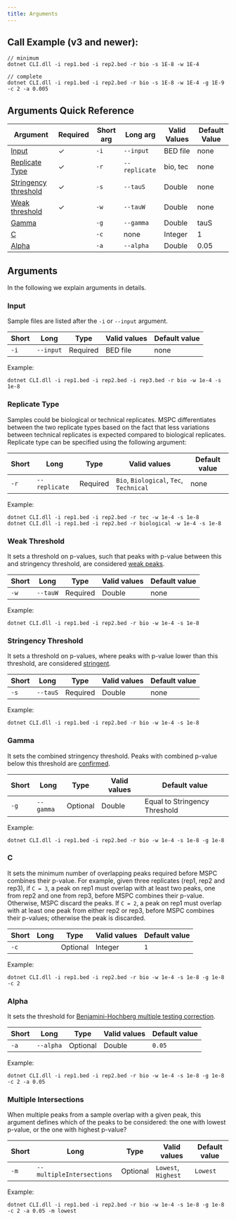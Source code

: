 ```yaml
---
title: Arguments
---
```


## Call Example (v3 and newer):
```shell
// minimum
dotnet CLI.dll -i rep1.bed -i rep2.bed -r bio -s 1E-8 -w 1E-4
    
// complete
dotnet CLI.dll -i rep1.bed -i rep2.bed -r bio -s 1E-8 -w 1E-4 -g 1E-9 -c 2 -a 0.005
```


## Arguments Quick Reference

| Argument | Required | Short arg | Long arg | Valid Values | Default Value |
| -------- | -------- | -------------- | ------------- | ------------ | ------------- |
| [Input](#input)          | ✓ | `-i` | `--input` | BED file | none |
| [Replicate Type](#replicate-type) | ✓ | `-r` | `--replicate` | bio, tec | none |
| [Stringency threshold](#stringency-threshold) | ✓ | `-s` | `--tauS` | Double | none |
| [Weak threshold](#weak-threshold) | ✓ | `-w` | `--tauW` | Double | none |
| [Gamma](#gamma) |  | `-g` | `--gamma` | Double | tauS |
| [C](#c) |  | `-c` | none | Integer | 1 |
| [Alpha](#alpha) |  | `-a` | `--alpha` | Double | 0.05 |



## Arguments
In the following we explain arguments in details. 

### Input
Sample files are listed after the `-i` or `--input` argument.

| Short | Long | Type | Valid values | Default value |
| ----- | ---- | ---- | ------------ | ------------- |
| `-i` | `--input` | Required | BED file | none |

Example:

```shell
dotnet CLI.dll -i rep1.bed -i rep2.bed -i rep3.bed -r bio -w 1e-4 -s 1e-8
```

### Replicate Type
Samples could be biological or technical replicates. MSPC differentiates between 
the two replicate types based on the fact that less variations between technical 
replicates is expected compared to biological replicates. Replicate type can be 
specified using the following argument:

| Short | Long | Type | Valid values | Default value |
| ----- | ---- | ---- | ------------ | ------------- |
| `-r` | `--replicate` | Required | `Bio`, `Biological`, `Tec`, `Technical` | none |

Example:

```shell
dotnet CLI.dll -i rep1.bed -i rep2.bed -r tec -w 1e-4 -s 1e-8
dotnet CLI.dll -i rep1.bed -i rep2.bed -r biological -w 1e-4 -s 1e-8
```

### Weak Threshold
It sets a threshold on p-values, such that peaks with p-value between this
and stringency threshold, are considered [weak peaks](method/sets.md#weak).

| Short | Long | Type | Valid values | Default value |
| ----- | ---- | ---- | ------------ | ------------- |
| `-w` | `--tauW` | Required | Double | none |

Example:

```shell
dotnet CLI.dll -i rep1.bed -i rep2.bed -r bio -w 1e-4 -s 1e-8
```


### Stringency Threshold
It sets a threshold on p-values, where peaks with p-value lower than
this threshold, are considered [stringent](method/sets.md#stringent).

| Short | Long | Type | Valid values | Default value |
| ----- | ---- | ---- | ------------ | ------------- |
| `-s` | `--tauS` | Required | Double | none |

Example:

```shell
dotnet CLI.dll -i rep1.bed -i rep2.bed -r bio -w 1e-4 -s 1e-8
```


### Gamma
It sets the combined stringency threshold. Peaks with 
combined p-value below this threshold are [confirmed](method/sets.md#confirmed).

| Short | Long | Type | Valid values | Default value |
| ----- | ---- | ---- | ------------ | ------------- |
| `-g` | `--gamma` | Optional | Double | Equal to Stringency Threshold |

Example:

```shell
dotnet CLI.dll -i rep1.bed -i rep2.bed -r bio -w 1e-4 -s 1e-8 -g 1e-8
```


### C
It sets the minimum number of overlapping peaks required before MSPC
combines their p-value. For example, given three replicates (rep1, rep2 
and rep3), if `C = 3`, a peak on rep1 must overlap with at least two
peaks, one from rep2 and one from rep3, before MSPC combines their 
p-value. Otherwise, MSPC discard the peaks. If `C = 2`, a peak on rep1 
must overlap with at least one peak from either rep2 or rep3, before
MSPC combines their p-values; otherwise the peak is discarded.

| Short | Long | Type | Valid values | Default value |
| ----- | ---- | ---- | ------------ | ------------- |
| `-c`  |      | Optional | Integer  | `1`           |

Example:

```shell
dotnet CLI.dll -i rep1.bed -i rep2.bed -r bio -w 1e-4 -s 1e-8 -g 1e-8 -c 2
```


### Alpha
It sets the threshold for [Benjamini-Hochberg multiple testing correction](https://en.wikipedia.org/wiki/False_discovery_rate#Benjamini–Hochberg_procedure).

| Short | Long | Type | Valid values | Default value |
| ----- | ---- | ---- | ------------ | ------------- |
| `-a`  | `--alpha` | Optional | Double |  `0.05` |

Example:

```shell
dotnet CLI.dll -i rep1.bed -i rep2.bed -r bio -w 1e-4 -s 1e-8 -g 1e-8 -c 2 -a 0.05
```

### Multiple Intersections
When multiple peaks from a sample overlap with a given peak,
this argument defines which of the peaks to be considered:
the one with lowest p-value, or the one with highest p-value? 

| Short | Long | Type | Valid values | Default value |
| ----- | ---- | ---- | ------------ | ------------- |
| `-m`  | `--multipleIntersections` | Optional | `Lowest`, `Highest` |  `Lowest` |

Example:

```shell
dotnet CLI.dll -i rep1.bed -i rep2.bed -r bio -w 1e-4 -s 1e-8 -g 1e-8 -c 2 -a 0.05 -m lowest
```

